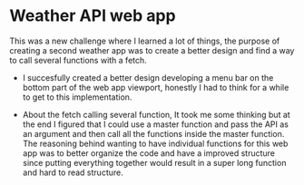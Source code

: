 # Weather API web app

This was a new challenge where I learned a lot of things, the purpose of creating a second weather app was to create a better design and find a way to call several functions with a fetch.

- I succesfully created a better design developing a menu bar on the bottom part of the web app viewport, honestly I had to think for a while to get to this implementation.

- About the fetch calling several function, It took me some thinking but at the end I figured that I could use a master function and pass the API as an argument and then call all the functions inside the master function.
  The reasoning behind wanting to have individual functions for this web app was to better organize the code and have a improved structure since putting everything together would result in a super long function and hard to read structure.
